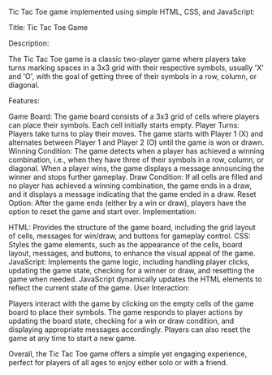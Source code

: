  Tic Tac Toe game implemented using simple HTML, CSS, and JavaScript:

Title: Tic Tac Toe Game

Description:

The Tic Tac Toe game is a classic two-player game where players take turns marking spaces in a 3x3 grid with their respective symbols, usually 'X' and 'O', with the goal of getting three of their symbols in a row, column, or diagonal.

Features:

Game Board: The game board consists of a 3x3 grid of cells where players can place their symbols. Each cell initially starts empty.
Player Turns: Players take turns to play their moves. The game starts with Player 1 (X) and alternates between Player 1 and Player 2 (O) until the game is won or drawn.
Winning Condition: The game detects when a player has achieved a winning combination, i.e., when they have three of their symbols in a row, column, or diagonal. When a player wins, the game displays a message announcing the winner and stops further gameplay.
Draw Condition: If all cells are filled and no player has achieved a winning combination, the game ends in a draw, and it displays a message indicating that the game ended in a draw.
Reset Option: After the game ends (either by a win or draw), players have the option to reset the game and start over.
Implementation:

HTML: Provides the structure of the game board, including the grid layout of cells, messages for win/draw, and buttons for gameplay control.
CSS: Styles the game elements, such as the appearance of the cells, board layout, messages, and buttons, to enhance the visual appeal of the game.
JavaScript: Implements the game logic, including handling player clicks, updating the game state, checking for a winner or draw, and resetting the game when needed. JavaScript dynamically updates the HTML elements to reflect the current state of the game.
User Interaction:

Players interact with the game by clicking on the empty cells of the game board to place their symbols. The game responds to player actions by updating the board state, checking for a win or draw condition, and displaying appropriate messages accordingly. Players can also reset the game at any time to start a new game.

Overall, the Tic Tac Toe game offers a simple yet engaging experience, perfect for players of all ages to enjoy either solo or with a friend.






